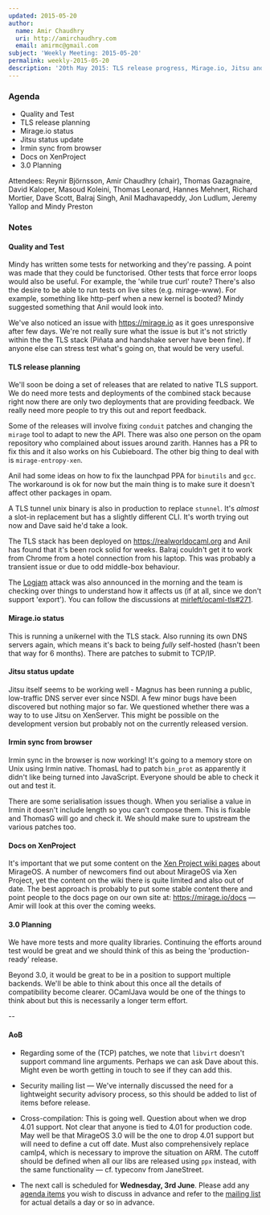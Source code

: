 ```yaml
---
updated: 2015-05-20
author:
  name: Amir Chaudhry
  uri: http://amirchaudhry.com
  email: amirmc@gmail.com
subject: 'Weekly Meeting: 2015-05-20'
permalink: weekly-2015-05-20
description: '20th May 2015: TLS release progress, Mirage.io, Jitsu and Irmin'
---
```


### Agenda ###

- Quality and Test
- TLS release planning
- Mirage.io status
- Jitsu status update
- Irmin sync from browser
- Docs on XenProject
- 3.0 Planning

Attendees: Reynir Björnsson, Amir Chaudhry (chair), Thomas Gazagnaire,
David Kaloper, Masoud Koleini, Thomas Leonard, Hannes Mehnert,
Richard Mortier, Dave Scott, Balraj Singh, Anil Madhavapeddy, Jon Ludlum,
Jeremy Yallop and Mindy Preston


### Notes ###

#### Quality and Test ####

Mindy has written some tests for networking and they're passing. A point was
made that they could be functorised.  Other tests that force error loops would
also be useful. For example, the 'while true curl' route?  There's also the
desire to be able to run tests on live sites (e.g. mirage-www).  For example,
something like http-perf when a new kernel is booted? Mindy suggested
something that Anil would look into.

We've also noticed an issue with <https://mirage.io> as it goes unresponsive
after few days.  We're not really sure what the issue is but it's not strictly
within the the TLS stack (Piñata and handshake server have been fine).  If
anyone else can stress test what's going on, that would be very useful.  


#### TLS release planning ####

We'll soon be doing a set of releases that are related to native TLS support.
We do need more tests and deployments of the combined stack because right now
there are only two deployments that are providing feedback.  We really need
more people to try this out and report feedback.

Some of the releases will involve fixing `conduit` patches and changing the
`mirage` tool to adapt to new the API.  There was also one person on the opam
repository who complained about issues around zarith. Hannes has a PR to fix
this and it also works on his Cubieboard. The other big thing to deal with is
`mirage-entropy-xen`.  

Anil had some ideas on how to fix the launchpad PPA for `binutils` and `gcc`.
The workaround is ok for now but the main thing is to make sure it doesn't
affect other packages in opam. 

A TLS tunnel unix binary is also in production to replace `stunnel`. It's
*almost* a slot-in replacement but has a slightly different CLI. It's worth
trying out now and Dave said he'd take a look.

The TLS stack has been deployed on <https://realworldocaml.org> and Anil has
found that it's been rock solid for weeks. Balraj couldn't get it to work from
Chrome from a hotel connection from his laptop. This was probably a transient
issue or due to odd middle-box behaviour.
<!-- Not sure if this was a transient issue or we should blame the NSA. -->  

The [Logjam][] attack was also announced in the morning and the team is
checking over things to understand how it affects us (if at all, since we
don't support 'export'). You can follow the discussions at
[mirleft/ocaml-tls#271][271].

[Logjam]: https://weakdh.org
[271]: https://github.com/mirleft/ocaml-tls/issues/271


#### Mirage.io status ####

This is running a unikernel with the TLS stack.  Also running its own DNS
servers again, which means it's back to being *fully* self-hosted (hasn't been
that way for 6 months). There are patches to submit to TCP/IP. 


#### Jitsu status update ####

Jitsu itself seems to be working well - Magnus has been running a public,
low-traffic DNS server ever since NSDI. A few minor bugs have been discovered
but nothing major so far.  We questioned whether there was a way to to use
Jitsu on XenServer. This might be possible on the development version but
probably not on the currently released version.


#### Irmin sync from browser #### 

Irmin sync in the browser is now working!  It's going to a memory store on
Unix using Irmin native. ThomasL had to patch `bin_prot` as apparently it
didn't like being turned into JavaScript. Everyone should be able to check it
out and test it. 

There are some serialisation issues though. When you serialise a value in
Irmin it doesn't include length so you can't compose them. This is fixable and
ThomasG will go and check it. We should make sure to upstream the various
patches too.


#### Docs on XenProject ####

It's important that we put some content on the
[Xen Project wiki pages][xen-wiki] about MirageOS. A number of newcomers find
out about MirageOS via Xen Project, yet the content on the wiki there is quite
limited and also out of date.  The best approach is probably to put some
stable content there and point people to the docs page on our own site at:
<https://mirage.io/docs> — Amir will look at this over the coming weeks.

[xen-wiki]: http://wiki.xenproject.org/wiki/Category:Mirage_Devel

#### 3.0 Planning ####

We have more tests and more quality libraries. Continuing the efforts around
test would be great and we should think of this as being the
'production-ready' release.

Beyond 3.0, it would be great to be in a position to support multiple backends.
We'll be able to think about this once all the details of compatibility become
clearer.  OCamlJava would be one of the things to think about but this is
necessarily a longer term effort. 


-- 

#### AoB ####

- Regarding some of the (TCP) patches, we note that `libvirt` doesn't support
command line arguments. Perhaps we can ask Dave about this. Might even be
worth getting in touch to see if they can add this. 

- Security mailing list — We've internally discussed the need for a
lightweight security advisory process, so this should be added to list of
items before release. 

- Cross-compilation: This is going well. Question about when we drop 4.01
support. Not clear that anyone is tied to 4.01 for production code. May well
be that MirageOS 3.0 will be the one to drop 4.01 support but will need to
define a cut off date. Must also comprehensively replace camlp4, which is
necessary to improve the situation on ARM. The cutoff should be defined when
all our libs are released using `ppx` instead, with the same functionality —
cf. typeconv from JaneStreet.

- The next call is scheduled for **Wednesday, 3rd June**. Please add any
[agenda items][call-agenda] you wish to discuss in advance and refer to the
[mailing list][mir-mail] for actual details a day or so in advance.

[call-agenda]: https://github.com/mirage/mirage-www/wiki/Call-Agenda
[mir-mail]: http://lists.xenproject.org/cgi-bin/mailman/listinfo/mirageos-devel

